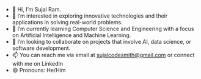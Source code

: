 - 👋 Hi, I’m Sujal Ram.
- 👀 I’m interested in exploring innovative technologies and their applications in solving real-world problems.
- 🌱 I’m currently learning Computer Science and Engineering with a focus on Artificial Intelligence and Machine Learning.
- 💞️ I’m looking to collaborate on projects that involve AI, data science, or software development.
- 📫 You can reach me via email at sujalcodesmith@gmail.com or connect with me on LinkedIn
- 😄 Pronouns: He/Him
